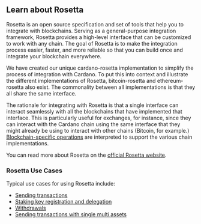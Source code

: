 ## Learn about Rosetta ##

Rosetta is an open source specification and set of tools that help you to integrate with blockchains. Serving as a general-purpose integration framework, Rosetta provides a high-level interface that can be customized to work with any chain. The goal of Rosetta is to make the integration process easier, faster, and more reliable so that you can build once and integrate your blockchain everywhere.

We have created our unique cardano-rosetta implementation to simplify the process of integration with Cardano. To put this into context and illustrate the different implementations of Rosetta, bitcoin-rosetta and ethereum-rosetta also exist. The commonality between all implementations is that they all share the same interface.

The rationale for integrating with Rosetta is that a single interface can interact seamlessly with all the blockchains that have implemented that interface. This is particularly useful for exchanges, for instance, since they can interact with the Cardano chain using the same interface that they might already be using to interact with other chains (Bitcoin, for example.) [Blockchain-specific operations](https://www.rosetta-api.org/docs/1.4.4/models/Operation.html) are interpreted to support the various chain implementations. 

You can read more about Rosetta on the [official Rosetta website](https://www.rosetta-api.org/).

### Rosetta Use Cases ###
Typical use cases for using Rosetta include:
- [Sending transactions](https://github.com/input-output-hk/cardano-rosetta/tree/master/examples#transaction-sending)
- [Staking key registration and delegation](https://github.com/input-output-hk/cardano-rosetta/tree/master/examples#staking-key-registration-and-delegation)
- [Withdrawals](https://github.com/input-output-hk/cardano-rosetta/tree/master/examples#withdrawals)
- [Sending transactions with single multi assets](https://github.com/input-output-hk/cardano-rosetta/tree/master/examples#sending-transactions-with-single-multi-assets)
